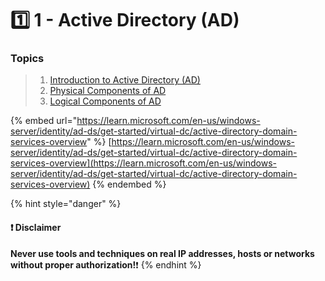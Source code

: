 # 1️⃣ 1 - Active Directory (AD)

### Topics

> 1. [Introduction to Active Directory (AD)](1.1-introduction-to-active-directory-ad.md)
> 2. [Physical Components of AD](1.2-physical-components-of-ad.md)
> 3. [Logical Components of AD](1.3-logical-components-of-ad.md)

{% embed url="https://learn.microsoft.com/en-us/windows-server/identity/ad-ds/get-started/virtual-dc/active-directory-domain-services-overview" %}
[https://learn.microsoft.com/en-us/windows-server/identity/ad-ds/get-started/virtual-dc/active-directory-domain-services-overview](https://learn.microsoft.com/en-us/windows-server/identity/ad-ds/get-started/virtual-dc/active-directory-domain-services-overview)
{% endembed %}

{% hint style="danger" %}
#### ❗ Disclaimer&#x20;

**Never use tools and techniques on real IP addresses, hosts or networks without proper     authorization!**❗
{% endhint %}
